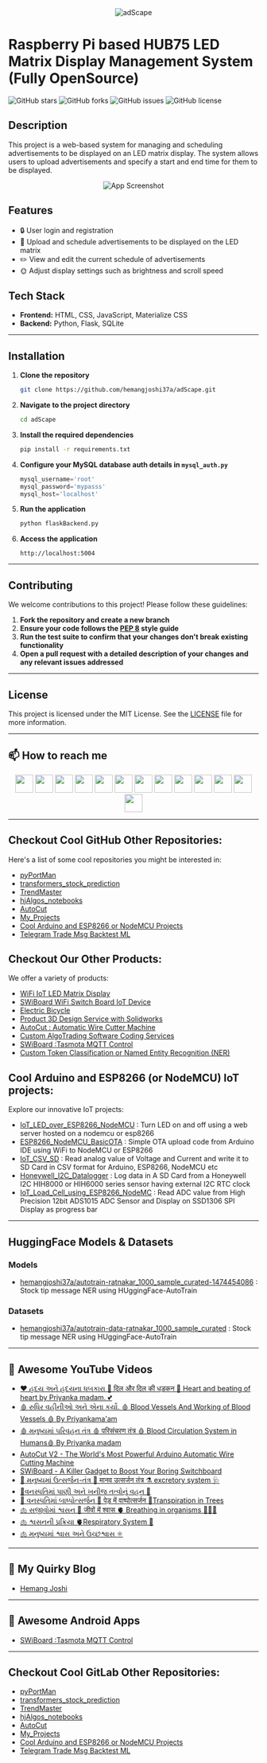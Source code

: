 <div align="center">
  <img src="https://user-images.githubusercontent.com/12392345/212064058-e2148742-e834-469b-b75d-0a858497a308.jpeg" alt="adScape">
</div>

# Raspberry Pi based HUB75 LED Matrix Display Management System (Fully OpenSource)

![GitHub stars](https://img.shields.io/github/stars/hemangjoshi37a/adScape)
![GitHub forks](https://img.shields.io/github/forks/hemangjoshi37a/adScape)
![GitHub issues](https://img.shields.io/github/issues/hemangjoshi37a/adScape)
![GitHub license](https://img.shields.io/github/license/hemangjoshi37a/adScape)

## Description
This project is a web-based system for managing and scheduling advertisements to be displayed on an LED matrix display. The system allows users to upload advertisements and specify a start and end time for them to be displayed.

<div align="center">
  <img src="https://user-images.githubusercontent.com/12392345/213869822-651b35ae-0d92-4c33-822c-519db5fcde3a.png" alt="App Screenshot">
</div>

## Features
- 🔒 User login and registration
- 📆 Upload and schedule advertisements to be displayed on the LED matrix
- ✏️ View and edit the current schedule of advertisements
- 🌞 Adjust display settings such as brightness and scroll speed

## Tech Stack
- **Frontend:** HTML, CSS, JavaScript, Materialize CSS
- **Backend:** Python, Flask, SQLite

---

## Installation
1. **Clone the repository**
   ```sh
   git clone https://github.com/hemangjoshi37a/adScape.git
   ```
2. **Navigate to the project directory**
   ```sh
   cd adScape
   ```
3. **Install the required dependencies**
   ```sh
   pip install -r requirements.txt
   ```
4. **Configure your MySQL database auth details in `mysql_auth.py`**
   ```python
   mysql_username='root'
   mysql_password='mypasss'
   mysql_host='localhost'
   ```
5. **Run the application**
   ```sh
   python flaskBackend.py
   ```
6. **Access the application**
   ```
   http://localhost:5004
   ```

---

## Contributing
We welcome contributions to this project! Please follow these guidelines:

1. **Fork the repository and create a new branch**
2. **Ensure your code follows the [PEP 8](https://www.python.org/dev/peps/pep-0008/) style guide**
3. **Run the test suite to confirm that your changes don't break existing functionality**
4. **Open a pull request with a detailed description of your changes and any relevant issues addressed**

---

## License
This project is licensed under the MIT License. See the [LICENSE](LICENSE) file for more information.

---

## 📫 How to reach me
<div align="center">
  <a href="https://hjlabs.in/"><img height="36" src="https://cdn.simpleicons.org/similarweb"/></a>
  <a href="https://wa.me/917016525813"><img height="36" src="https://cdn.simpleicons.org/WhatsApp"/></a>
  <a href="https://t.me/hjlabs"><img height="36" src="https://cdn.simpleicons.org/telegram"/></a>
  <a href="mailto:hemangjoshi37a@gmail.com"><img height="36" src="https://cdn.simpleicons.org/Gmail"/></a> 
  <a href="https://www.linkedin.com/in/hemang-joshi-046746aa"><img height="36" src="https://cdn.simpleicons.org/LinkedIn"/></a>
  <a href="https://www.facebook.com/hemangjoshi37"><img height="36" src="https://cdn.simpleicons.org/facebook"/></a>
  <a href="https://twitter.com/HemangJ81509525"><img height="36" src="https://cdn.simpleicons.org/Twitter"/></a>
  <a href="https://www.tumblr.com/blog/hemangjoshi37a-blog"><img height="36" src="https://cdn.simpleicons.org/tumblr"/></a>
  <a href="https://stackoverflow.com/users/8090050/hemang-joshi"><img height="36" src="https://cdn.simpleicons.org/StackOverflow"/></a>
  <a href="https://www.instagram.com/hemangjoshi37"><img height="36" src="https://cdn.simpleicons.org/Instagram"/></a>
  <a href="https://in.pinterest.com/hemangjoshi37a"><img height="36" src="https://cdn.simpleicons.org/Pinterest"/></a> 
  <a href="http://hemangjoshi.blogspot.com"><img height="36" src="https://cdn.simpleicons.org/Blogger"/></a>
  <a href="https://gitlab.com/hemangjoshi37a"><img height="36" src="https://cdn.simpleicons.org/gitlab"/></a>
</div>

---

## Checkout Cool GitHub Other Repositories:
Here's a list of some cool repositories you might be interested in:
- [pyPortMan](https://github.com/hemangjoshi37a/pyPortMan)
- [transformers_stock_prediction](https://github.com/hemangjoshi37a/transformers_stock_prediction)
- [TrendMaster](https://github.com/hemangjoshi37a/TrendMaster)
- [hjAlgos_notebooks](https://github.com/hemangjoshi37a/hjAlgos_notebooks)
- [AutoCut](https://github.com/hemangjoshi37a/AutoCut)
- [My_Projects](https://github.com/hemangjoshi37a/My_Projects)
- [Cool Arduino and ESP8266 or NodeMCU Projects](https://github.com/hemangjoshi37a/my_Arduino)
- [Telegram Trade Msg Backtest ML](https://github.com/hemangjoshi37a/TelegramTradeMsgBacktestML)

## Checkout Our Other Products:
We offer a variety of products:
- [WiFi IoT LED Matrix Display](https://hjlabs.in/product/wifi-iot-led-display)
- [SWiBoard WiFi Switch Board IoT Device](https://hjlabs.in/product/swiboard-wifi-switch-board-iot-device)
- [Electric Bicycle](https://hjlabs.in/product/electric-bicycle)
- [Product 3D Design Service with Solidworks](https://hjlabs.in/product/product-3d-design-with-solidworks/)
- [AutoCut : Automatic Wire Cutter Machine](https://hjlabs.in/product/automatic-wire-cutter-machine/)
- [Custom AlgoTrading Software Coding Services](https://hjlabs.in/product/custom-algotrading-software-for-zerodha-and-angel-w-source-code//)
- [SWiBoard :Tasmota MQTT Control](https://play.google.com/store/apps/details?id=in.hjlabs.swiboard)
- [Custom Token Classification or Named Entity Recognition (NER)](https://hjlabs.in/product/custom-token-classification-or-named-entity-recognition-ner-model-as-in-natural-language-processing-nlp-machine-learning/)

## Cool Arduino and ESP8266 (or NodeMCU) IoT projects:
Explore our innovative IoT projects:
- [IoT_LED_over_ESP8266_NodeMCU](https://github.com/hemangjoshi37a/my_Arduino/tree/master/IoT_LED_over_ESP8266_NodeMCU) : Turn LED on and off using a web server hosted on a nodemcu or esp8266
- [ESP8266_NodeMCU_BasicOTA](https://github.com/hemangjoshi37a/my_Arduino/tree/master/ESP8266_NodeMCU_BasicOTA) : Simple OTA upload code from Arduino IDE using WiFi to NodeMCU or ESP8266
- [IoT_CSV_SD](https://github.com/hemangjoshi37a/my_Arduino/tree/master/IoT_CSV_SD) : Read analog value of Voltage and Current and write it to SD Card in CSV format for Arduino, ESP8266, NodeMCU etc
- [Honeywell_I2C_Datalogger](https://github.com/hemangjoshi37a/my_Arduino/tree/master/Honeywell_I2C_Datalogger) : Log data in A SD Card from a Honeywell I2C HIH8000 or HIH6000 series sensor having external I2C RTC clock
- [IoT_Load_Cell_using_ESP8266_NodeMC](https://github.com/hemangjoshi37a/my_Arduino/tree/master/IoT_Load_Cell_using_ESP8266_NodeMC) : Read ADC value from High Precision 12bit ADS1015 ADC Sensor and Display on SSD1306 SPI Display as progress bar 

---

## HuggingFace Models & Datasets
### Models
- [hemangjoshi37a/autotrain-ratnakar_1000_sample_curated-1474454086](https://huggingface.co/hemangjoshi37a/autotrain-ratnakar_1000_sample_curated-1474454086) : Stock tip message NER using HUggingFace-AutoTrain

### Datasets
- [hemangjoshi37a/autotrain-data-ratnakar_1000_sample_curated](https://huggingface.co/datasets/hemangjoshi37a/autotrain-data-ratnakar_1000_sample_curated) : Stock tip message NER using HUggingFace-AutoTrain

---

## 🎥 Awesome YouTube Videos
- [❤️ હદય અને હદયના ધબકારા 💙 दिल और दिल की धड़कन 💖 Heart and beating of heart by Priyanka madam. 💕](https://www.youtube.com/watch?v=9v3MK6oTOeA)
- [🩸 રુધિર વહીનીઓ અને એના કર્યો. 🩸 Blood Vessels And Working of Blood Vessels 🩸 By Priyankama'am](https://www.youtube.com/watch?v=T7mMcEYNKyQ)
- [🩸 મનુષ્યમાં પરિવહન તંત્ર 🩸 परिसंचरण तंत्र 🩸 Blood Circulation System in Humans🩸 By Priyanka madam](https://www.youtube.com/watch?v=vxa6o_wrWnY)
- [AutoCut V2 - The World's Most Powerful Arduino Automatic Wire Cutting Machine](https://www.youtube.com/watch?v=oGr0mWmNhKY)
- [SWiBoard - A Killer Gadget to Boost Your Boring Switchboard](https://www.youtube.com/watch?v=ftza6WM4LiE)
- [🧪 મનુષ્યમાં ઉત્સર્જન-તંત્ર 🦠 मानव उत्सर्जन तंत्र ⚗️ excretory system 🩺](https://www.youtube.com/watch?v=UUGI-CFKsWI)
- [🌳વનસ્પતિમાં પાણી અને ખનીજ તત્વોનું વહન 🌲](https://youtu.be/1da9p6iYlr4)
- [🌲 વનસ્પતિમાં બાષ્પોત્સર્જન 🌳 पेड़ में वाष्पोत्सर्जन 🎄Transpiration in Trees](https://youtu.be/I9Sirc42Ktg)
- [🫁 સજીવોમાં શ્વસન 🧬 जीवों में श्वास 🫀 Breathing in organisms 👩🏻‍🔬](https://youtu.be/sIMl4t2OFmY)
- [🫁 શ્વસનની પ્રક્રિયા 🫀Respiratory System 🦠](https://youtu.be/hua8ZD5Ge1w)
- [🫁 મનુષ્યમાં શ્વાસ અને ઉચ્છશ્વાસ ⚛️](https://youtu.be/BI-CYgnkGCw)

---

## 📝 My Quirky Blog
- [Hemang Joshi](http://hemangjoshi.blogspot.com/)

---

## 📱 Awesome Android Apps
- [SWiBoard :Tasmota MQTT Control](https://play.google.com/store/apps/details?id=in.hjlabs.swiboard)

---

## Checkout Cool GitLab Other Repositories:
- [pyPortMan](https://gitlab.com/hemangjoshi37a/pyPortMan)
- [transformers_stock_prediction](https://gitlab.com/hemangjoshi37a/transformers_stock_prediction)
- [TrendMaster](https://gitlab.com/hemangjoshi37a/TrendMaster)
- [hjAlgos_notebooks](https://gitlab.com/hemangjoshi37a/hjAlgos_notebooks)
- [AutoCut](https://gitlab.com/hemangjoshi37a/AutoCut)
- [My_Projects](https://gitlab.com/hemangjoshi37a/My_Projects)
- [Cool Arduino and ESP8266 or NodeMCU Projects](https://gitlab.com/hemangjoshi37a/my_Arduino)
- [Telegram Trade Msg Backtest ML](https://gitlab.com/hemangjoshi37a/TelegramTradeMsgBacktestML)
